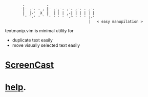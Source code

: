 
            .          .                          
           -|- ,-. . , |- ,-,-. ,-. ,-. . ,-. 
            |  |-'  X  |  | | | ,-| | | | | | 
            `' `-' ' ` `' ' ' ' `-^ ' ' ' |-' 
                                          |   < easy manupilation >

textmanip.vim is minimal utility for

  * duplicate text easily
  * move visually selected text easily

# [ScreenCast](http://www.youtube.com/watch?v=rXeendPlUBA)

# [help](https://github.com/t9md/vim-textmanip/blob/master/doc/textmanip.txt).
